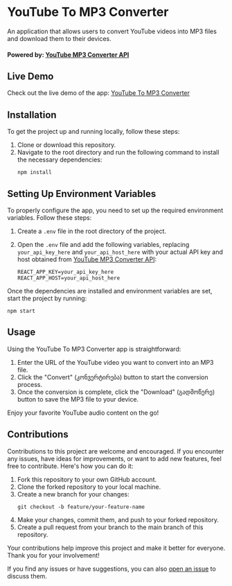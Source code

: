 # YouTube To MP3 Converter

An application that allows users to convert YouTube videos into MP3 files and download them to their devices.

#### Powered by: [YouTube MP3 Converter API](https://rapidapi.com/ytjar/api/youtube-mp36)

## Live Demo

Check out the live demo of the app: [YouTube To MP3 Converter](https://zurabza.github.io/youtubetomp3/)

## Installation

To get the project up and running locally, follow these steps:

1. Clone or download this repository.
2. Navigate to the root directory and run the following command to install the necessary dependencies:
   ```shell
   npm install

## Setting Up Environment Variables

To properly configure the app, you need to set up the required environment variables. Follow these steps:

1. Create a `.env` file in the root directory of the project.

2. Open the `.env` file and add the following variables, replacing `your_api_key_here` and `your_api_host_here` with your actual API key and host obtained from [YouTube MP3 Converter API](https://rapidapi.com/ytjar/api/youtube-mp36):

   ```dotenv
   REACT_APP_KEY=your_api_key_here
   REACT_APP_HOST=your_api_host_here

Once the dependencies are installed and environment variables are set, start the project by running:

    npm start

## Usage

Using the YouTube To MP3 Converter app is straightforward:

1. Enter the URL of the YouTube video you want to convert into an MP3 file.
2. Click the "Convert" (კონვერტირება) button to start the conversion process.
3. Once the conversion is complete, click the "Download" (გადმოწერე) button to save the MP3 file to your device.

Enjoy your favorite YouTube audio content on the go!

## Contributions

Contributions to this project are welcome and encouraged. If you encounter any issues, have ideas for improvements, or want to add new features, feel free to contribute. Here's how you can do it:

1. Fork this repository to your own GitHub account.
2. Clone the forked repository to your local machine.
3. Create a new branch for your changes:
   ```shell
   git checkout -b feature/your-feature-name
4. Make your changes, commit them, and push to your forked repository.
5. Create a pull request from your branch to the main branch of this repository.

Your contributions help improve this project and make it better for everyone. Thank you for your involvement!

If you find any issues or have suggestions, you can also [open an issue](https://github.com/zurabza/youtubetomp3/issues) to discuss them.
